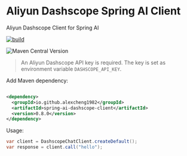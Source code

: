 # Aliyun Dashscope Spring AI Client

Aliyun Dashscope Client for Spring AI

[![build](https://github.com/JavaAIDev/spring-ai-dashscope-client/actions/workflows/build.yaml/badge.svg)](https://github.com/JavaAIDev/spring-ai-dashscope-client/actions/workflows/build.yaml)

![Maven Central Version](https://img.shields.io/maven-central/v/io.github.alexcheng1982/spring-ai-dashscope-client)


> An Aliyun Dashscope API key is required. The key is set as environment
> variable `DASHSCOPE_API_KEY`.

Add Maven dependency:

```xml

<dependency>
  <groupId>io.github.alexcheng1982</groupId>
  <artifactId>spring-ai-dashscope-client</artifactId>
  <version>0.8.0</version>
</dependency>
```

Usage:

```java
var client = DashscopeChatClient.createDefault();
var response = client.call("hello");
```